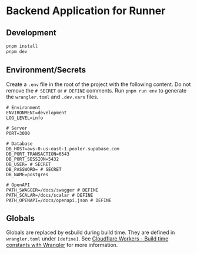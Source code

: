 # Backend Application for Runner

## Development

```bash
pnpm install
pnpm dev
```

## Environment/Secrets

Create a `.env` file in the root of the project with the following content. Do not remove the `# SECRET` or `# DEFINE` comments. Run `pnpm run env` to generate the `wrangler.toml` and `.dev.vars` files.

```properties
# Environment
ENVIRONMENT=development
LOG_LEVEL=info

# Server
PORT=3000

# Database
DB_HOST=aws-0-us-east-1.pooler.supabase.com
DB_PORT_TRANSACTION=6543
DB_PORT_SESSION=5432
DB_USER= # SECRET
DB_PASSWORD= # SECRET
DB_NAME=postgres

# OpenAPI
PATH_SWAGGER=/docs/swagger # DEFINE
PATH_SCALAR=/docs/scalar # DEFINE
PATH_OPENAPI=/docs/openapi.json # DEFINE
```

## Globals

Globals are replaced by esbuild during build time. They are defined in `wrangler.toml` under `[define]`.
See [Cloudflare Workers - Build time constants with Wrangler](https://kian.org.uk/cloudflare-workers-build-time-constants-with-wrangler/) for more information.
